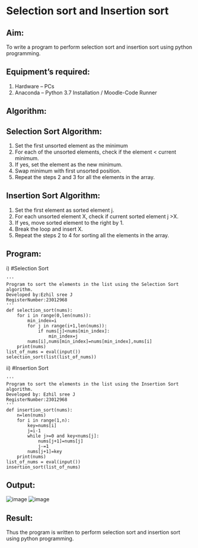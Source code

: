 # Selection sort and Insertion sort
## Aim:
To write a program to perform selection sort and insertion sort using python programming.
## Equipment’s required:
1.	Hardware – PCs
2.	Anaconda – Python 3.7 Installation / Moodle-Code Runner
## Algorithm:
## Selection Sort Algorithm:
1.	Set the first unsorted element as the minimum
2.	For each of the unsorted elements, check if the element < current minimum.
3.	If yes, set the element as the new minimum.
4.	Swap minimum with first unsorted position.
5.	Repeat the steps 2 and 3 for all the elements in the array.
## Insertion Sort Algorithm:
1.	Set the first element as sorted element j.
2.	For each unsorted element X, check if current sorted element j >X.
3.	If yes, move sorted element to the right by 1.
4.	Break the loop and insert X.
5.	Repeat the steps 2 to 4 for sorting all the elements in the array.
## Program:
i)	#Selection Sort
```
''' 
Program to sort the elements in the list using the Selection Sort algorithm.
Developed by:Ezhil sree J
RegisterNumber:23012968
'''
def selection_sort(nums):
    for i in range(0,len(nums)):
        min_index=i
        for j in range(i+1,len(nums)):
            if nums[j]<nums[min_index]:
                min_index=j
        nums[i],nums[min_index]=nums[min_index],nums[i]
    print(nums)
list_of_nums = eval(input())
selection_sort(list(list_of_nums))
```
ii)	#Insertion Sort
```
''' 
Program to sort the elements in the list using the Insertion Sort algorithm.
Developed by: Ezhil sree J 
RegisterNumber:23012968
'''
def insertion_sort(nums):
    n=len(nums)
    for i in range(1,n):
        key=nums[i]
        j=i-1
        while j>=0 and key<nums[j]:
            nums[j+1]=nums[j]
            j-=1
        nums[j+1]=key
    print(nums)
list_of_nums = eval(input())
insertion_sort(list_of_nums)
```

## Output:
![image](https://github.com/EzhilsreeJ/Sorting-Algorithm/assets/144870412/cdaa005a-fa94-40ff-8eea-2273f6daa2fe)
![image](https://github.com/EzhilsreeJ/Sorting-Algorithm/assets/144870412/fcd8f0f4-f02f-4f76-9836-4c1986df2f18)

## Result:
Thus the program is written to perform selection sort and insertion sort using python programming.
